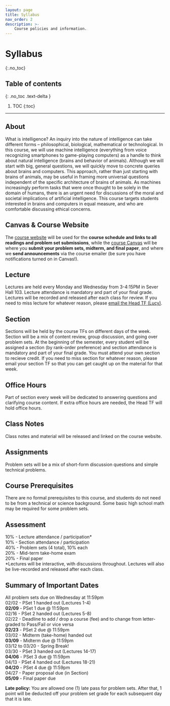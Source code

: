```yaml
---
layout: page
title: Syllabus
nav_order: 2
description: >-
    Course policies and information.
---
```


# Syllabus
{:.no_toc}

## Table of contents
{: .no_toc .text-delta }

1. TOC
{:toc}

---

## About
What is intelligence? An inquiry into the nature of intelligence can take different forms – philosophical, biological, mathematical or technological. In this course, we will use machine intelligence (everything from voice recognizing smartphones to game-playing computers) as a handle to think about natural intelligence (brains and behavior of animals). Although we will start with big, general questions, we will quickly move to concrete queries about brains and computers. This approach, rather than just starting with brains of animals, may be useful in framing more universal questions independent of the specific architecture of brains of animals. As machines increasingly perform tasks that were once thought to be solely in the domain of humans, there is an urgent need for discussions of the moral and societal implications of artificial intelligence. This course targets students interested in brains and computers in equal measure, and who are comfortable discussing ethical concerns.

## Canvas & Course Website
The [course website](gened1125.github.io/spring2022) will be used for the **course schedule and links to all readings and problem set submissions**, while the [course Canvas](https://canvas.harvard.edu/courses/97916/) will be where you **submit your problem sets, midterm, and final paper**, and where we **send announcements** via the course emailer (be sure you have notifications turned on in Canvas!). 

## Lecture
Lectures are held every Monday and Wednesday from 3-4:15PM in Sever Hall 103. Lecture attendance is mandatory and part of your final grade. Lectures will be recorded and released after each class for review. If you need to miss lecture for whatever reason, please [email the Head TF (Lucy)](https://mail.google.com/mail/?view=cm&source=mailto&to=lucylai@g.harvard.edu).

## Section
Sections will be held by the course TFs on different days of the week. Section will be a mix of content review, group discussion, and going over problem sets. At the beginning of the semester, every student will be assigned a section (by rank-order preference) and section attendance is mandatory and part of your final grade. You must attend your own section to recieve credit. If you need to miss section for whatever reason, please email your section TF so that you can get caught up on the material for that week.

## Office Hours
Part of section every week will be dedicated to answering questions and clarifying course content. If extra office hours are needed, the Head TF will hold office hours.

## Class Notes
Class notes and material will be released and linked on the course website.

## Assignments
Problem sets will be a mix of short-form discussion questions and simple technical problems. 

## Course Prerequisites
There are no formal prerequisites to this course, and students do not need to be from a technical or science background. Some basic high school math may be required for some problem sets.

## Assessment
10% - Lecture attendance / participation*  
10% - Section attendance / participation      
40% - Problem sets (4 total), 10% each     
20% - Mid-term take-home exam     
20% - Final paper     
*Lectures will be interactive, with discussions throughout. Lectures will also be live-recorded and released after each class.

## Summary of Important Dates
All problem sets due on Wednesday at 11:59pm     
02/02 - PSet 1 handed out  (Lectures 1-4)     
**02/09** - PSet 1 due @ 11:59pm     
02/16 - PSet 2 handed out  (Lectures 5-8)     
02/22 - Deadline to add / drop a course (fee) and to change from letter-graded to Pass/Fail or vice versa     
**02/23** - PSet 2 due @ 11:59pm     
03/02 - Midterm (take-home) handed out     
**03/09** - Midterm due @ 11:59pm     
03/12 to 03/20 - Spring Break!     
03/30 - PSet 3 handed out (Lectures 14-17)     
**04/06** - PSet 3 due @ 11:59pm     
04/13 - PSet 4 handed out (Lectures 18-21)     
**04/20** - PSet 4 due @ 11:59pm     
04/27 - Paper proposal due (in Section)     
**05/09** - Final paper due

**Late policy:** You are allowed one (1) late pass for problem sets. After that, 1 point will be deducted off your problem set grade for each subsequent day that it is late.

